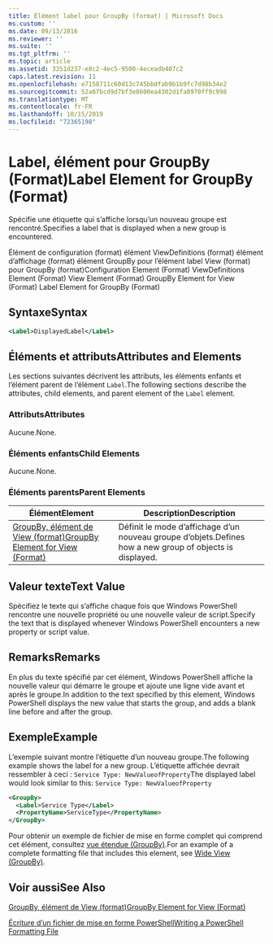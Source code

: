 ```yaml
---
title: Élément label pour GroupBy (format) | Microsoft Docs
ms.custom: ''
ms.date: 09/13/2016
ms.reviewer: ''
ms.suite: ''
ms.tgt_pltfrm: ''
ms.topic: article
ms.assetid: 3351d237-e8c2-4ec5-9500-4eceadb407c2
caps.latest.revision: 11
ms.openlocfilehash: e7158711c60d13c745bbdfab9b1b9fc7d98b34e2
ms.sourcegitcommit: 52a67bcd9d7bf3e8600ea4302d1fa8970ff9c998
ms.translationtype: MT
ms.contentlocale: fr-FR
ms.lasthandoff: 10/15/2019
ms.locfileid: "72365198"
---
```

# <a name="label-element-for-groupby-format"></a><span data-ttu-id="fa4ed-102">Label, élément pour GroupBy (Format)</span><span class="sxs-lookup"><span data-stu-id="fa4ed-102">Label Element for GroupBy (Format)</span></span>

<span data-ttu-id="fa4ed-103">Spécifie une étiquette qui s’affiche lorsqu’un nouveau groupe est rencontré.</span><span class="sxs-lookup"><span data-stu-id="fa4ed-103">Specifies a label that is displayed when a new group is encountered.</span></span>

<span data-ttu-id="fa4ed-104">Élément de configuration (format) élément ViewDefinitions (format) élément d’affichage (format) élément GroupBy pour l’élément label View (format) pour GroupBy (format)</span><span class="sxs-lookup"><span data-stu-id="fa4ed-104">Configuration Element (Format) ViewDefinitions Element (Format) View Element (Format) GroupBy Element for View (Format) Label Element for GroupBy (Format)</span></span>

## <a name="syntax"></a><span data-ttu-id="fa4ed-105">Syntaxe</span><span class="sxs-lookup"><span data-stu-id="fa4ed-105">Syntax</span></span>

```xml
<Label>DisplayedLabel</Label>
```

## <a name="attributes-and-elements"></a><span data-ttu-id="fa4ed-106">Éléments et attributs</span><span class="sxs-lookup"><span data-stu-id="fa4ed-106">Attributes and Elements</span></span>

<span data-ttu-id="fa4ed-107">Les sections suivantes décrivent les attributs, les éléments enfants et l’élément parent de l’élément `Label`.</span><span class="sxs-lookup"><span data-stu-id="fa4ed-107">The following sections describe the attributes, child elements, and parent element of the `Label` element.</span></span>

### <a name="attributes"></a><span data-ttu-id="fa4ed-108">Attributs</span><span class="sxs-lookup"><span data-stu-id="fa4ed-108">Attributes</span></span>

<span data-ttu-id="fa4ed-109">Aucune.</span><span class="sxs-lookup"><span data-stu-id="fa4ed-109">None.</span></span>

### <a name="child-elements"></a><span data-ttu-id="fa4ed-110">Éléments enfants</span><span class="sxs-lookup"><span data-stu-id="fa4ed-110">Child Elements</span></span>

<span data-ttu-id="fa4ed-111">Aucune.</span><span class="sxs-lookup"><span data-stu-id="fa4ed-111">None.</span></span>

### <a name="parent-elements"></a><span data-ttu-id="fa4ed-112">Éléments parents</span><span class="sxs-lookup"><span data-stu-id="fa4ed-112">Parent Elements</span></span>

|<span data-ttu-id="fa4ed-113">Élément</span><span class="sxs-lookup"><span data-stu-id="fa4ed-113">Element</span></span>|<span data-ttu-id="fa4ed-114">Description</span><span class="sxs-lookup"><span data-stu-id="fa4ed-114">Description</span></span>|
|-------------|-----------------|
|[<span data-ttu-id="fa4ed-115">GroupBy, élément de View (format)</span><span class="sxs-lookup"><span data-stu-id="fa4ed-115">GroupBy Element for View (Format)</span></span>](./groupby-element-for-view-format.md)|<span data-ttu-id="fa4ed-116">Définit le mode d’affichage d’un nouveau groupe d’objets.</span><span class="sxs-lookup"><span data-stu-id="fa4ed-116">Defines how a new group of objects is displayed.</span></span>|

## <a name="text-value"></a><span data-ttu-id="fa4ed-117">Valeur texte</span><span class="sxs-lookup"><span data-stu-id="fa4ed-117">Text Value</span></span>

<span data-ttu-id="fa4ed-118">Spécifiez le texte qui s’affiche chaque fois que Windows PowerShell rencontre une nouvelle propriété ou une nouvelle valeur de script.</span><span class="sxs-lookup"><span data-stu-id="fa4ed-118">Specify the text that is displayed whenever Windows PowerShell encounters a new property or script value.</span></span>

## <a name="remarks"></a><span data-ttu-id="fa4ed-119">Remarks</span><span class="sxs-lookup"><span data-stu-id="fa4ed-119">Remarks</span></span>

<span data-ttu-id="fa4ed-120">En plus du texte spécifié par cet élément, Windows PowerShell affiche la nouvelle valeur qui démarre le groupe et ajoute une ligne vide avant et après le groupe.</span><span class="sxs-lookup"><span data-stu-id="fa4ed-120">In addition to the text specified by this element, Windows PowerShell displays the new value that starts the group, and adds a blank line before and after the group.</span></span>

## <a name="example"></a><span data-ttu-id="fa4ed-121">Exemple</span><span class="sxs-lookup"><span data-stu-id="fa4ed-121">Example</span></span>

<span data-ttu-id="fa4ed-122">L’exemple suivant montre l’étiquette d’un nouveau groupe.</span><span class="sxs-lookup"><span data-stu-id="fa4ed-122">The following example shows the label for a new group.</span></span> <span data-ttu-id="fa4ed-123">L’étiquette affichée devrait ressembler à ceci : `Service Type: NewValueofProperty`</span><span class="sxs-lookup"><span data-stu-id="fa4ed-123">The displayed label would look similar to this: `Service Type: NewValueofProperty`</span></span>

```xml
<GroupBy>
  <Label>Service Type</Label>
  <PropertyName>ServiceType</PropertyName>
</GroupBy>

```

<span data-ttu-id="fa4ed-124">Pour obtenir un exemple de fichier de mise en forme complet qui comprend cet élément, consultez [vue étendue (GroupBy)](./wide-view-groupby.md).</span><span class="sxs-lookup"><span data-stu-id="fa4ed-124">For an example of a complete formatting file that includes this element, see [Wide View (GroupBy)](./wide-view-groupby.md).</span></span>

## <a name="see-also"></a><span data-ttu-id="fa4ed-125">Voir aussi</span><span class="sxs-lookup"><span data-stu-id="fa4ed-125">See Also</span></span>

[<span data-ttu-id="fa4ed-126">GroupBy, élément de View (format)</span><span class="sxs-lookup"><span data-stu-id="fa4ed-126">GroupBy Element for View (Format)</span></span>](./groupby-element-for-view-format.md)

[<span data-ttu-id="fa4ed-127">Écriture d’un fichier de mise en forme PowerShell</span><span class="sxs-lookup"><span data-stu-id="fa4ed-127">Writing a PowerShell Formatting File</span></span>](./writing-a-powershell-formatting-file.md)
